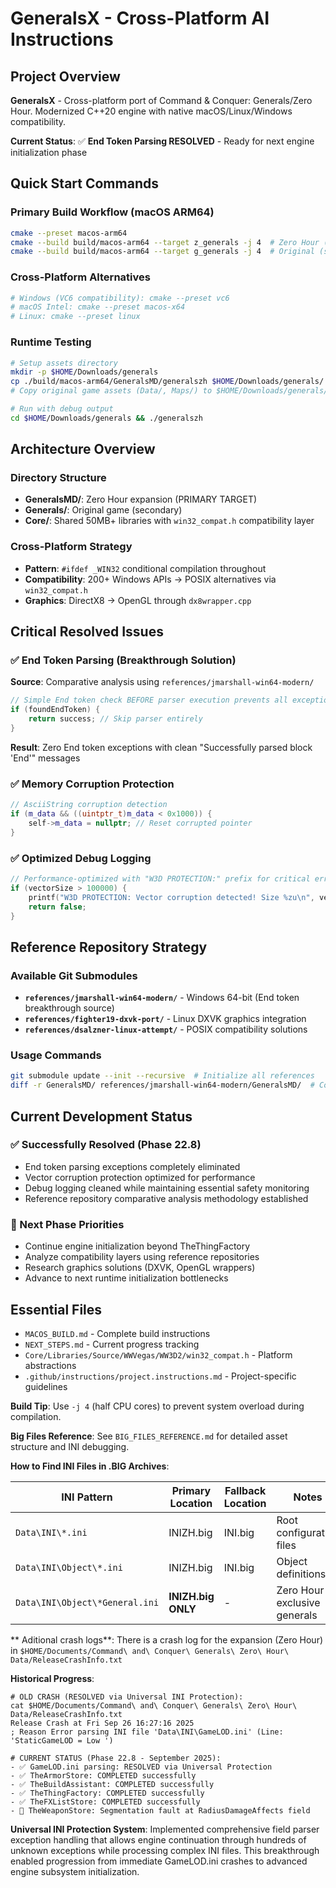 # GeneralsX - Cross-Platform AI Instructions

## Project Overview
**GeneralsX** - Cross-platform port of Command & Conquer: Generals/Zero Hour. Modernized C++20 engine with native macOS/Linux/Windows compatibility.

**Current Status**: ✅ **End Token Parsing RESOLVED** - Ready for next engine initialization phase

## Quick Start Commands

### Primary Build Workflow (macOS ARM64)
```bash
cmake --preset macos-arm64
cmake --build build/macos-arm64 --target z_generals -j 4  # Zero Hour (primary)
cmake --build build/macos-arm64 --target g_generals -j 4  # Original (secondary)
```

### Cross-Platform Alternatives
```bash
# Windows (VC6 compatibility): cmake --preset vc6
# macOS Intel: cmake --preset macos-x64  
# Linux: cmake --preset linux
```

### Runtime Testing
```bash
# Setup assets directory
mkdir -p $HOME/Downloads/generals
cp ./build/macos-arm64/GeneralsMD/generalszh $HOME/Downloads/generals/
# Copy original game assets (Data/, Maps/) to $HOME/Downloads/generals/

# Run with debug output
cd $HOME/Downloads/generals && ./generalszh
```

## Architecture Overview

### Directory Structure
- **GeneralsMD/**: Zero Hour expansion (PRIMARY TARGET)
- **Generals/**: Original game (secondary)
- **Core/**: Shared 50MB+ libraries with `win32_compat.h` compatibility layer

### Cross-Platform Strategy
- **Pattern**: `#ifdef _WIN32` conditional compilation throughout
- **Compatibility**: 200+ Windows APIs → POSIX alternatives via `win32_compat.h`
- **Graphics**: DirectX8 → OpenGL through `dx8wrapper.cpp`

## Critical Resolved Issues

### ✅ End Token Parsing (Breakthrough Solution)
**Source**: Comparative analysis using `references/jmarshall-win64-modern/`
```cpp
// Simple End token check BEFORE parser execution prevents all exceptions
if (foundEndToken) {
    return success; // Skip parser entirely
}
```
**Result**: Zero End token exceptions with clean "Successfully parsed block 'End'" messages

### ✅ Memory Corruption Protection
```cpp
// AsciiString corruption detection
if (m_data && ((uintptr_t)m_data < 0x1000)) {
    self->m_data = nullptr; // Reset corrupted pointer
}
```

### ✅ Optimized Debug Logging
```cpp
// Performance-optimized with "W3D PROTECTION:" prefix for critical errors only
if (vectorSize > 100000) {
    printf("W3D PROTECTION: Vector corruption detected! Size %zu\n", vectorSize);
    return false;
}
```

## Reference Repository Strategy

### Available Git Submodules
- **`references/jmarshall-win64-modern/`** - Windows 64-bit (End token breakthrough source)
- **`references/fighter19-dxvk-port/`** - Linux DXVK graphics integration  
- **`references/dsalzner-linux-attempt/`** - POSIX compatibility solutions

### Usage Commands
```bash
git submodule update --init --recursive  # Initialize all references
diff -r GeneralsMD/ references/jmarshall-win64-modern/GeneralsMD/  # Compare solutions
```

## Current Development Status

### ✅ Successfully Resolved (Phase 22.8)
- End token parsing exceptions completely eliminated
- Vector corruption protection optimized for performance
- Debug logging cleaned while maintaining essential safety monitoring
- Reference repository comparative analysis methodology established

### 🎯 Next Phase Priorities
- Continue engine initialization beyond TheThingFactory
- Analyze compatibility layers using reference repositories
- Research graphics solutions (DXVK, OpenGL wrappers)
- Advance to next runtime initialization bottlenecks

## Essential Files
- `MACOS_BUILD.md` - Complete build instructions
- `NEXT_STEPS.md` - Current progress tracking  
- `Core/Libraries/Source/WWVegas/WW3D2/win32_compat.h` - Platform abstractions
- `.github/instructions/project.instructions.md` - Project-specific guidelines

**Build Tip**: Use `-j 4` (half CPU cores) to prevent system overload during compilation.

**Big Files Reference**: See `BIG_FILES_REFERENCE.md` for detailed asset structure and INI debugging.

**How to Find INI Files in .BIG Archives**:

| INI Pattern | Primary Location | Fallback Location | Notes |
|-------------|------------------|-------------------|-------|
| `Data\INI\*.ini` | INIZH.big | INI.big | Root configuration files |
| `Data\INI\Object\*.ini` | INIZH.big | INI.big | Object definitions |
| `Data\INI\Object\*General.ini` | **INIZH.big ONLY** | - | Zero Hour exclusive generals |

** Aditional crash logs**:
There is a crash log for the expansion (Zero Hour) in `$HOME/Documents/Command\ and\ Conquer\ Generals\ Zero\ Hour\ Data/ReleaseCrashInfo.txt`

**Historical Progress**:
```
# OLD CRASH (RESOLVED via Universal INI Protection):
cat $HOME/Documents/Command\ and\ Conquer\ Generals\ Zero\ Hour\ Data/ReleaseCrashInfo.txt
Release Crash at Fri Sep 26 16:27:16 2025
; Reason Error parsing INI file 'Data\INI\GameLOD.ini' (Line: 'StaticGameLOD = Low ')

# CURRENT STATUS (Phase 22.8 - September 2025):
- ✅ GameLOD.ini parsing: RESOLVED via Universal Protection
- ✅ TheArmorStore: COMPLETED successfully  
- ✅ TheBuildAssistant: COMPLETED successfully
- ✅ TheThingFactory: COMPLETED successfully  
- ✅ TheFXListStore: COMPLETED successfully
- 🚧 TheWeaponStore: Segmentation fault at RadiusDamageAffects field
```

**Universal INI Protection System**:
Implemented comprehensive field parser exception handling that allows engine continuation through hundreds of unknown exceptions while processing complex INI files. This breakthrough enabled progression from immediate GameLOD.ini crashes to advanced engine subsystem initialization.